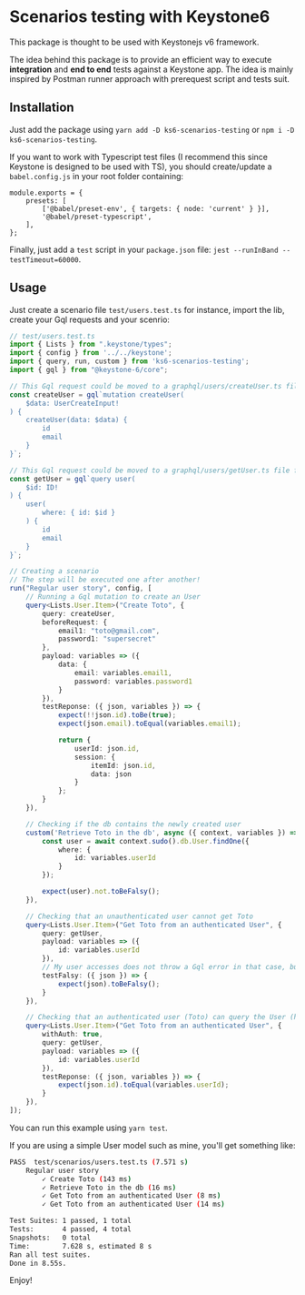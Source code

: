 # Scenarios testing with Keystone6

This package is thought to be used with Keystonejs v6 framework.

The idea behind this package is to provide an efficient way to execute **integration** and **end to end** tests against a Keystone app. The idea is mainly inspired by Postman runner approach with prerequest script and tests suit. 

## Installation

Just add the package using `yarn add -D ks6-scenarios-testing` or `npm i -D ks6-scenarios-testing`.

If you want to work with Typescript test files (I recommend this since Keystone is designed to be used with TS), you should create/update a `babel.config.js` in your root folder containing:

```
module.exports = {
    presets: [
        ['@babel/preset-env', { targets: { node: 'current' } }],
        '@babel/preset-typescript',
    ],
};
```

Finally, just add a `test` script in your `package.json` file: `jest --runInBand --testTimeout=60000`.

## Usage

Just create a scenario file `test/users.test.ts` for instance, import the lib, create your Gql requests and your scenrio:

```typescript
// test/users.test.ts
import { Lists } from ".keystone/types";
import { config } from '../../keystone';
import { query, run, custom } from 'ks6-scenarios-testing';
import { gql } from "@keystone-6/core";

// This Gql request could be moved to a graphql/users/createUser.ts file for instance
const createUser = gql`mutation createUser(
    $data: UserCreateInput!
) {
    createUser(data: $data) {
        id
        email
    }
}`;

// This Gql request could be moved to a graphql/users/getUser.ts file for instance
const getUser = gql`query user(
    $id: ID!
) {
    user(
        where: { id: $id }
    ) {
        id
        email
    }
}`;

// Creating a scenario
// The step will be executed one after another!
run("Regular user story", config, [
    // Running a Gql mutation to create an User
    query<Lists.User.Item>("Create Toto", {
        query: createUser,
        beforeRequest: {
            email1: "toto@gmail.com",
            password1: "supersecret"
        },
        payload: variables => ({
            data: {
                email: variables.email1,
                password: variables.password1
            }
        }),
        testReponse: ({ json, variables }) => {
            expect(!!json.id).toBe(true);
            expect(json.email).toEqual(variables.email1);

            return {
                userId: json.id,
                session: {
                    itemId: json.id,
                    data: json
                }
            };
        }
    }),

    // Checking if the db contains the newly created user
    custom('Retrieve Toto in the db', async ({ context, variables }) => {
        const user = await context.sudo().db.User.findOne({
            where: {
                id: variables.userId
            }
        });

        expect(user).not.toBeFalsy();
    }),

    // Checking that an unauthenticated user cannot get Toto
    query<Lists.User.Item>("Get Toto from an authenticated User", {
        query: getUser,
        payload: variables => ({
            id: variables.userId
        }),
        // My user accesses does not throw a Gql error in that case, but user is null
        testFalsy: ({ json }) => {
            expect(json).toBeFalsy();
        }
    }),

    // Checking that an authenticated user (Toto) can query the User (himself)
    query<Lists.User.Item>("Get Toto from an authenticated User", {
        withAuth: true,
        query: getUser,
        payload: variables => ({
            id: variables.userId
        }),
        testReponse: ({ json, variables }) => {
            expect(json.id).toEqual(variables.userId);
        }
    }),
]);
```

You can run this example using `yarn test`.

If you are using a simple User model such as mine, you'll get something like:

```bash
PASS  test/scenarios/users.test.ts (7.571 s)
    Regular user story
        ✓ Create Toto (143 ms)
        ✓ Retrieve Toto in the db (16 ms)
        ✓ Get Toto from an authenticated User (8 ms)
        ✓ Get Toto from an authenticated User (14 ms)

Test Suites: 1 passed, 1 total
Tests:       4 passed, 4 total
Snapshots:   0 total
Time:        7.628 s, estimated 8 s
Ran all test suites.
Done in 8.55s.
```

Enjoy!